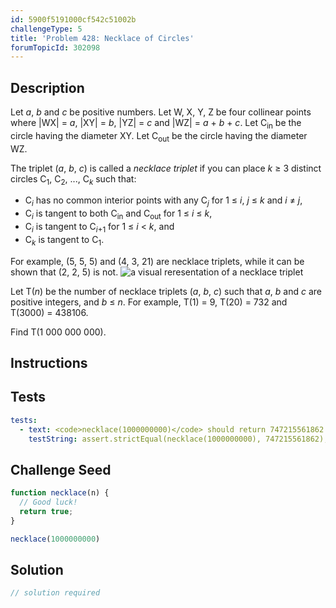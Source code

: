 ```yaml
---
id: 5900f5191000cf542c51002b
challengeType: 5
title: 'Problem 428: Necklace of Circles'
forumTopicId: 302098
---
```


## Description
<section id='description'>
Let <var>a</var>, <var>b</var> and <var>c</var> be positive numbers.
Let W, X, Y, Z be four collinear points where |WX| = <var>a</var>, |XY| = <var>b</var>, |YZ| = <var>c</var> and |WZ| = <var>a</var> + <var>b</var> + <var>c</var>.
Let C<sub>in</sub> be the circle having the diameter XY.
Let C<sub>out</sub> be the circle having the diameter WZ.

The triplet (<var>a</var>, <var>b</var>, <var>c</var>) is called a <em>necklace triplet</em> if you can place <var>k</var> ≥ 3 distinct circles C<sub>1</sub>, C<sub>2</sub>, ..., C<sub><var>k</var></sub> such that:
<ul><li>C<sub><var>i</var></sub> has no common interior points with any C<sub><var>j</var></sub> for 1 ≤ <var>i</var>, <var>j</var> ≤ <var>k</var> and <var>i</var> ≠ <var>j</var>,</li><li>C<sub><var>i</var></sub> is tangent to both C<sub>in</sub> and C<sub>out</sub> for 1 ≤ <var>i</var> ≤ <var>k</var>,</li><li>C<sub><var>i</var></sub> is tangent to C<sub><var>i</var>+1</sub> for 1 ≤ <var>i</var> &lt; <var>k</var>, and</li><li>C<sub><var>k</var></sub> is tangent to C<sub>1</sub>.</li></ul>
For example, (5, 5, 5) and (4, 3, 21) are necklace triplets, while it can be shown that (2, 2, 5) is not.
<img src="https://projecteuler.net/project/images/p428_necklace.png" alt="a visual reresentation of a necklace triplet">

Let T(<var>n</var>) be the number of necklace triplets (<var>a</var>, <var>b</var>, <var>c</var>) such that <var>a</var>, <var>b</var> and <var>c</var> are positive integers, and <var>b</var> ≤ <var>n</var>.
For example, T(1)&nbsp;=&nbsp;9, T(20)&nbsp;=&nbsp;732 and T(3000)&nbsp;=&nbsp;438106.

Find T(1&nbsp;000&nbsp;000&nbsp;000).
</section>

## Instructions
<section id='instructions'>

</section>

## Tests
<section id='tests'>

```yml
tests:
  - text: <code>necklace(1000000000)</code> should return 747215561862.
    testString: assert.strictEqual(necklace(1000000000), 747215561862);

```

</section>

## Challenge Seed
<section id='challengeSeed'>

<div id='js-seed'>

```js
function necklace(n) {
  // Good luck!
  return true;
}

necklace(1000000000)
```

</div>



</section>

## Solution
<section id='solution'>

```js
// solution required
```

</section>
